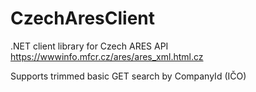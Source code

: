 # CzechAresClient
.NET client library for Czech ARES API https://wwwinfo.mfcr.cz/ares/ares_xml.html.cz

Supports trimmed basic GET search by CompanyId (IČO)
